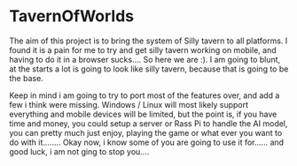 # TavernOfWorlds
The aim of this project is to bring the system of Silly tavern to all platforms. I found it is a pain for me to try and get silly tavern working on mobile, and having to do it in a browser sucks.... So here we are :). I am going to blunt, at the starts a lot is going to look like silly tavern, because that is going to be the base.


Keep in mind i am going to try to port most of the features over, and add a few i think were missing. Windows / Linux will most likely support everything and mobile devices  will be limited, but the point is, if you have time and money, you could setup a server or Rass Pi to handle the AI model, you can pretty much just enjoy, playing the game or what ever you want to do with it........ Okay now, i know some of you are going to use it for...... and good luck, i am not ging to stop you....
